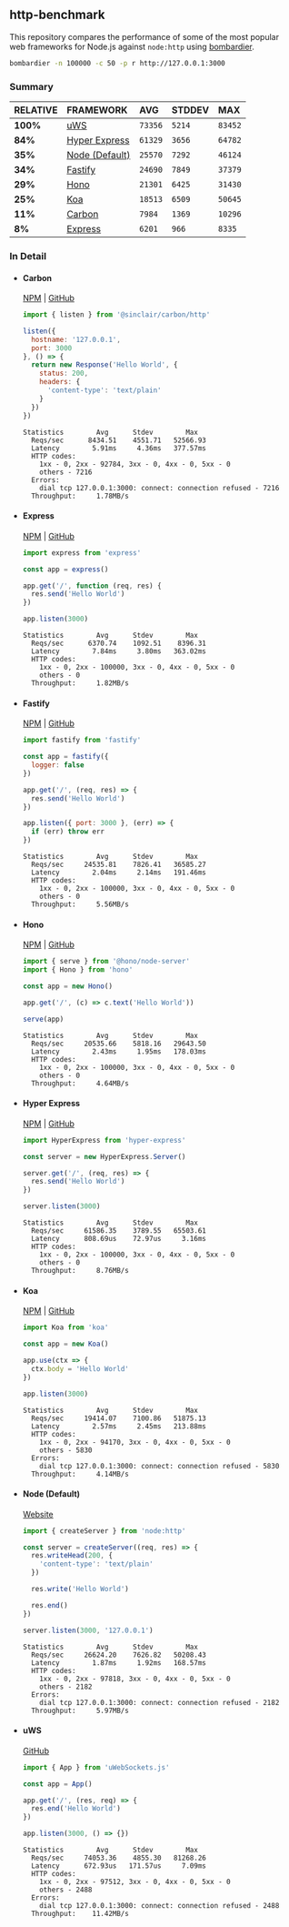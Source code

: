 ## http-benchmark

This repository compares the performance of some of the most popular web frameworks for Node.js against `node:http` using [bombardier](https://github.com/codesenberg/bombardier).

```bash
bombardier -n 100000 -c 50 -p r http://127.0.0.1:3000
```

### Summary

| RELATIVE | FRAMEWORK | AVG | STDDEV | MAX |
| :--- | :--- | :--- | :--- | :--- |
| **100%** | [uWS](#uws) | `73356` | `5214` | `83452` |
| **84%** | [Hyper Express](#hyper-express) | `61329` | `3656` | `64782` |
| **35%** | [Node (Default)](#node-default) | `25570` | `7292` | `46124` |
| **34%** | [Fastify](#fastify) | `24690` | `7849` | `37379` |
| **29%** | [Hono](#hono) | `21301` | `6425` | `31430` |
| **25%** | [Koa](#koa) | `18513` | `6509` | `50645` |
| **11%** | [Carbon](#carbon) | `7984` | `1369` | `10296` |
| **8%** | [Express](#express) | `6201` | `966` | `8335` |


### In Detail

- #### Carbon
  [NPM](https://npmjs.com/@sinclair/carbon) | [GitHub](https://github.com/sinclairzx81/carbon)
  ```js
  import { listen } from '@sinclair/carbon/http'

  listen({
    hostname: '127.0.0.1',
    port: 3000
  }, () => {
    return new Response('Hello World', {
      status: 200,
      headers: {
        'content-type': 'text/plain'
      }
    })
  })
  ```

  ```
  Statistics        Avg      Stdev        Max
    Reqs/sec      8434.51    4551.71   52566.93
    Latency        5.91ms     4.36ms   377.57ms
    HTTP codes:
      1xx - 0, 2xx - 92784, 3xx - 0, 4xx - 0, 5xx - 0
      others - 7216
    Errors:
      dial tcp 127.0.0.1:3000: connect: connection refused - 7216
    Throughput:     1.78MB/s
  ```

- #### Express
  [NPM](https://npmjs.com/express) | [GitHub](https://github.com/expressjs/express)
  ```js
  import express from 'express'

  const app = express()

  app.get('/', function (req, res) {
    res.send('Hello World')
  })

  app.listen(3000)
  ```

  ```
  Statistics        Avg      Stdev        Max
    Reqs/sec      6370.74    1092.51    8396.31
    Latency        7.84ms     3.80ms   363.02ms
    HTTP codes:
      1xx - 0, 2xx - 100000, 3xx - 0, 4xx - 0, 5xx - 0
      others - 0
    Throughput:     1.82MB/s
  ```

- #### Fastify
  [NPM](https://npmjs.com/fastify) | [GitHub](https://github.com/fastify/fastify)
  ```js
  import fastify from 'fastify'

  const app = fastify({
    logger: false
  })

  app.get('/', (req, res) => {
    res.send('Hello World')
  })

  app.listen({ port: 3000 }, (err) => {
    if (err) throw err
  })
  ```

  ```
  Statistics        Avg      Stdev        Max
    Reqs/sec     24535.81    7826.41   36585.27
    Latency        2.04ms     2.14ms   191.46ms
    HTTP codes:
      1xx - 0, 2xx - 100000, 3xx - 0, 4xx - 0, 5xx - 0
      others - 0
    Throughput:     5.56MB/s
  ```

- #### Hono
  [NPM](https://npmjs.com/hono) | [GitHub](https://github.com/honojs/hono)
  ```js
  import { serve } from '@hono/node-server'
  import { Hono } from 'hono'

  const app = new Hono()

  app.get('/', (c) => c.text('Hello World'))

  serve(app)
  ```

  ```
  Statistics        Avg      Stdev        Max
    Reqs/sec     20535.66    5818.16   29643.50
    Latency        2.43ms     1.95ms   178.03ms
    HTTP codes:
      1xx - 0, 2xx - 100000, 3xx - 0, 4xx - 0, 5xx - 0
      others - 0
    Throughput:     4.64MB/s
  ```

- #### Hyper Express
  [NPM](https://npmjs.com/hyper-express) | [GitHub](https://github.com/kartikk221/hyper-express)
  ```js
  import HyperExpress from 'hyper-express'

  const server = new HyperExpress.Server()

  server.get('/', (req, res) => {
    res.send('Hello World')
  })

  server.listen(3000)
  ```

  ```
  Statistics        Avg      Stdev        Max
    Reqs/sec     61586.35    3789.55   65503.61
    Latency      808.69us    72.97us     3.16ms
    HTTP codes:
      1xx - 0, 2xx - 100000, 3xx - 0, 4xx - 0, 5xx - 0
      others - 0
    Throughput:     8.76MB/s
  ```

- #### Koa
  [NPM](https://npmjs.com/koa) | [GitHub](https://github.com/koajs/koa)
  ```js
  import Koa from 'koa'

  const app = new Koa()

  app.use(ctx => {
    ctx.body = 'Hello World'
  })

  app.listen(3000)
  ```

  ```
  Statistics        Avg      Stdev        Max
    Reqs/sec     19414.07    7100.86   51875.13
    Latency        2.57ms     2.45ms   213.88ms
    HTTP codes:
      1xx - 0, 2xx - 94170, 3xx - 0, 4xx - 0, 5xx - 0
      others - 5830
    Errors:
      dial tcp 127.0.0.1:3000: connect: connection refused - 5830
    Throughput:     4.14MB/s
  ```

- #### Node (Default)
  [Website](https://nodejs.org/api/http.html)
  ```js
  import { createServer } from 'node:http'

  const server = createServer((req, res) => {
    res.writeHead(200, {
      'content-type': 'text/plain'
    })

    res.write('Hello World')

    res.end()
  })

  server.listen(3000, '127.0.0.1')
  ```

  ```
  Statistics        Avg      Stdev        Max
    Reqs/sec     26624.20    7626.82   50208.43
    Latency        1.87ms     1.92ms   168.57ms
    HTTP codes:
      1xx - 0, 2xx - 97818, 3xx - 0, 4xx - 0, 5xx - 0
      others - 2182
    Errors:
      dial tcp 127.0.0.1:3000: connect: connection refused - 2182
    Throughput:     5.97MB/s
  ```

- #### uWS
  [GitHub](https://github.com/uNetworking/uWebSockets.js)
  ```js
  import { App } from 'uWebSockets.js'

  const app = App()

  app.get('/', (res, req) => {
    res.end('Hello World')
  })

  app.listen(3000, () => {})
  ```

  ```
  Statistics        Avg      Stdev        Max
    Reqs/sec     74053.36    4855.30   81268.26
    Latency      672.93us   171.57us     7.09ms
    HTTP codes:
      1xx - 0, 2xx - 97512, 3xx - 0, 4xx - 0, 5xx - 0
      others - 2488
    Errors:
      dial tcp 127.0.0.1:3000: connect: connection refused - 2488
    Throughput:    11.42MB/s
  ```


